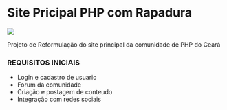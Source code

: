 # Site Pricipal PHP com Rapadura 

![](https://i0.wp.com/phpcomrapadura.org/wp-content/uploads/2016/10/PHPcomRapadura.png?zoom=3&fit=200%2C60)

Projeto de Reformulação do site principal da comunidade de PHP do Ceará 

### REQUISITOS INICIAIS

- Login e cadastro de usuario
- Forum da comunidade
- Criação e postagem de conteudo 
- Integração com redes sociais 
